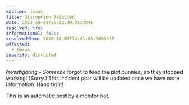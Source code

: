 ```yaml
---
section: issue
title: Disruption Detected
date: 2022-10-09T15:03:30.715484Z
resolved: true
informational: false
resolvedWhen: 2022-10-09T14:01:08.505539Z
affected:
  - Forum
severity: disrupted
---
```

*Investigating* - _Someone_ forgot to feed the plot bunnies, so they stopped working! (Sorry.) This incident post will be updated once we have more information. Hang tight!

This is an automatic post by a monitor bot.
        